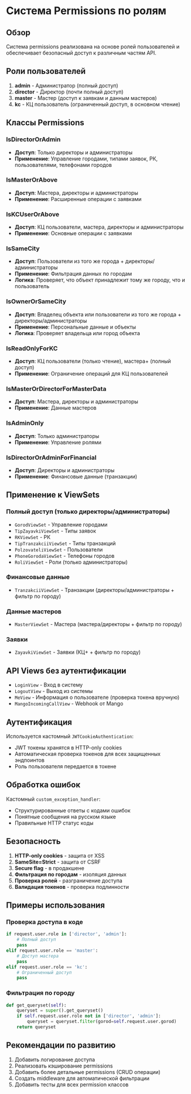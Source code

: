 # Система Permissions по ролям

## Обзор

Система permissions реализована на основе ролей пользователей и обеспечивает безопасный доступ к различным частям API.

## Роли пользователей

1. **admin** - Администратор (полный доступ)
2. **director** - Директор (почти полный доступ)
3. **master** - Мастер (доступ к заявкам и данным мастеров)
4. **kc** - КЦ пользователь (ограниченный доступ, в основном чтение)

## Классы Permissions

### IsDirectorOrAdmin
- **Доступ**: Только директоры и администраторы
- **Применение**: Управление городами, типами заявок, РК, пользователями, телефонами городов

### IsMasterOrAbove
- **Доступ**: Мастера, директоры и администраторы
- **Применение**: Расширенные операции с заявками

### IsKCUserOrAbove
- **Доступ**: КЦ пользователи, мастера, директоры и администраторы
- **Применение**: Основные операции с заявками

### IsSameCity
- **Доступ**: Пользователи из того же города + директоры/администраторы
- **Применение**: Фильтрация данных по городам
- **Логика**: Проверяет, что объект принадлежит тому же городу, что и пользователь

### IsOwnerOrSameCity
- **Доступ**: Владелец объекта или пользователи из того же города + директоры/администраторы
- **Применение**: Персональные данные и объекты
- **Логика**: Проверяет владельца или город объекта

### IsReadOnlyForKC
- **Доступ**: КЦ пользователи (только чтение), мастера+ (полный доступ)
- **Применение**: Ограничение операций для КЦ пользователей

### IsMasterOrDirectorForMasterData
- **Доступ**: Мастера, директоры и администраторы
- **Применение**: Данные мастеров

### IsAdminOnly
- **Доступ**: Только администраторы
- **Применение**: Управление ролями

### IsDirectorOrAdminForFinancial
- **Доступ**: Директоры и администраторы
- **Применение**: Финансовые данные (транзакции)

## Применение к ViewSets

### Полный доступ (только директоры/администраторы)
- `GorodViewSet` - Управление городами
- `TipZayavkiViewSet` - Типы заявок
- `RKViewSet` - РК
- `TipTranzakciiViewSet` - Типы транзакций
- `PolzovateliViewSet` - Пользователи
- `PhoneGorodaViewSet` - Телефоны городов
- `RoliViewSet` - Роли (только администраторы)

### Финансовые данные
- `TranzakciiViewSet` - Транзакции (директоры/администраторы + фильтр по городу)

### Данные мастеров
- `MasterViewSet` - Мастера (мастера/директоры + фильтр по городу)

### Заявки
- `ZayavkiViewSet` - Заявки (КЦ+ + фильтр по городу)

## API Views без аутентификации

- `LoginView` - Вход в систему
- `LogoutView` - Выход из системы
- `MeView` - Информация о пользователе (проверка токена вручную)
- `MangoIncomingCallView` - Webhook от Mango

## Аутентификация

Используется кастомный `JWTCookieAuthentication`:
- JWT токены хранятся в HTTP-only cookies
- Автоматическая проверка токенов для всех защищенных эндпоинтов
- Роль пользователя передается в токене

## Обработка ошибок

Кастомный `custom_exception_handler`:
- Структурированные ответы с кодами ошибок
- Понятные сообщения на русском языке
- Правильные HTTP статус коды

## Безопасность

1. **HTTP-only cookies** - защита от XSS
2. **SameSite=Strict** - защита от CSRF
3. **Secure flag** - в продакшене
4. **Фильтрация по городам** - изоляция данных
5. **Проверка ролей** - разграничение доступа
6. **Валидация токенов** - проверка подлинности

## Примеры использования

### Проверка доступа в коде
```python
if request.user.role in ['director', 'admin']:
    # Полный доступ
    pass
elif request.user.role == 'master':
    # Доступ мастера
    pass
elif request.user.role == 'kc':
    # Ограниченный доступ
    pass
```

### Фильтрация по городу
```python
def get_queryset(self):
    queryset = super().get_queryset()
    if self.request.user.role not in ['director', 'admin']:
        queryset = queryset.filter(gorod=self.request.user.gorod)
    return queryset
```

## Рекомендации по развитию

1. Добавить логирование доступа
2. Реализовать кэширование permissions
3. Добавить более детальные permissions (CRUD операции)
4. Создать middleware для автоматической фильтрации
5. Добавить тесты для всех permission классов 